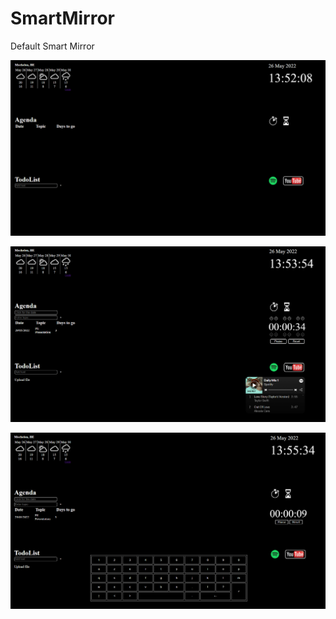 # SmartMirror

Default Smart Mirror

![Voorbeeld1](/Example/Example.png)



![Voorbeeld2](/Example/Example2.png)



![Voorbeeld3](/Example/Example3.png)
